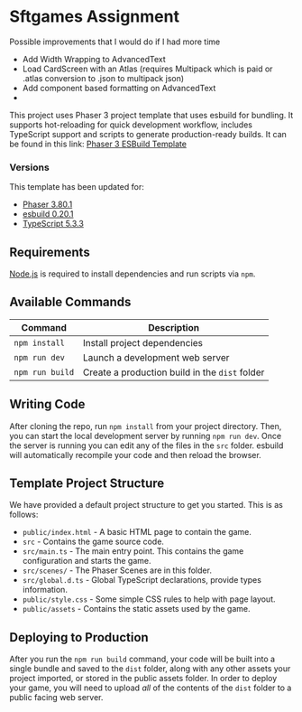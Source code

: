 # Sftgames Assignment
Possible improvements that I would do if I had more time

- Add Width Wrapping to AdvancedText
- Load CardScreen with an Atlas (requires Multipack which is paid or .atlas conversion to .json to multipack json)
- Add component based formatting on AdvancedText
- 


This project uses Phaser 3 project template that uses esbuild for bundling. It supports hot-reloading for quick development workflow, includes TypeScript support and scripts to generate production-ready builds.
It can be found in this link: [Phaser 3 ESBuild Template](https://github.com/phaserjs/template-esbuild-ts)

### Versions

This template has been updated for:

- [Phaser 3.80.1](https://github.com/phaserjs/phaser)
- [esbuild 0.20.1](https://github.com/evanw/esbuild)
- [TypeScript 5.3.3](https://github.com/microsoft/TypeScript)

## Requirements

[Node.js](https://nodejs.org) is required to install dependencies and run scripts via `npm`.

## Available Commands

| Command | Description |
|---------|-------------|
| `npm install` | Install project dependencies |
| `npm run dev` | Launch a development web server |
| `npm run build` | Create a production build in the `dist` folder |

## Writing Code

After cloning the repo, run `npm install` from your project directory. Then, you can start the local development server by running `npm run dev`.
Once the server is running you can edit any of the files in the `src` folder. esbuild will automatically recompile your code and then reload the browser.

## Template Project Structure

We have provided a default project structure to get you started. This is as follows:

- `public/index.html` - A basic HTML page to contain the game.
- `src` - Contains the game source code.
- `src/main.ts` - The main entry point. This contains the game configuration and starts the game.
- `src/scenes/` - The Phaser Scenes are in this folder.
- `src/global.d.ts` - Global TypeScript declarations, provide types information.
- `public/style.css` - Some simple CSS rules to help with page layout.
- `public/assets` - Contains the static assets used by the game.

## Deploying to Production
After you run the `npm run build` command, your code will be built into a single bundle and saved to the `dist` folder, along with any other assets your project imported, or stored in the public assets folder.
In order to deploy your game, you will need to upload *all* of the contents of the `dist` folder to a public facing web server.

